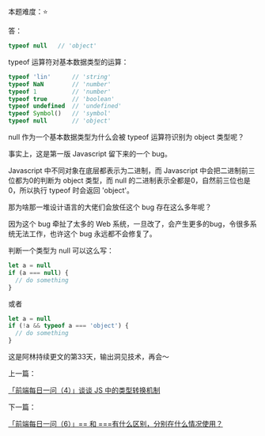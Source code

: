 
本题难度：⭐ 

答：
```js
typeof null   // 'object'
```

typeof 运算符对基本数据类型的运算：

```js
typeof 'lin'      // 'string'
typeof NaN        // 'number'
typeof 1          // 'number'
typeof true       // 'boolean'
typeof undefined  // 'undefined'
typeof Symbol()   // 'symbol'
typeof null       // 'object'
```
null 作为一个基本数据类型为什么会被 typeof 运算符识别为 object 类型呢？

事实上，这是第一版 Javascript 留下来的一个 bug。

Javascript 中不同对象在底层都表示为二进制，而 Javascript 中会把二进制前三位都为0的判断为 object 类型，而 null 的二进制表示全都是0，自然前三位也是0，所以执行 typeof 时会返回 'object'。

那为啥那一堆设计语言的大佬们会放任这个 bug 存在这么多年呢？

因为这个 bug 牵扯了太多的 Web 系统，一旦改了，会产生更多的bug，令很多系统无法工作，也许这个 bug 永远都不会修复了。

判断一个类型为 null 可以这么写：

```js
let a = null
if (a === null) {
  // do something
}
```
或者
```js
let a = null
if (!a && typeof a === 'object') {
  // do something
}
```

这是阿林持续更文的第33天，输出洞见技术，再会～

上一篇：

[「前端每日一问（4）」谈谈 JS 中的类型转换机制](https://github.com/wlllyfor/question-everyday/blob/main/JS/4.%E8%B0%88%E8%B0%88%20JS%20%E4%B8%AD%E7%9A%84%E7%B1%BB%E5%9E%8B%E8%BD%AC%E6%8D%A2%E6%9C%BA%E5%88%B6.md)

下一篇：

[「前端每日一问（6）」== 和 ===有什么区别，分别在什么情况使用？](https://github.com/wlllyfor/question-everyday/blob/main/JS/6.%3D%3D%20%E5%92%8C%20%3D%3D%3D%E6%9C%89%E4%BB%80%E4%B9%88%E5%8C%BA%E5%88%AB%EF%BC%8C%E5%88%86%E5%88%AB%E5%9C%A8%E4%BB%80%E4%B9%88%E6%83%85%E5%86%B5%E4%BD%BF%E7%94%A8%EF%BC%9F.md)

